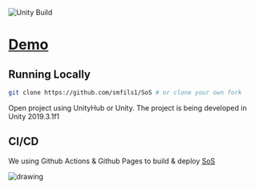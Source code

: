 ![Unity Build](https://github.com/smfils1/SoS/workflows/Unity%20Build/badge.svg)
# [Demo](https://smfils1.github.io/SoS/)

## Running Locally

```bash
git clone https://github.com/smfils1/SoS # or clone your own fork
```
Open project using UnityHub or Unity. The project is being developed in Unity 2019.3.1f1

## CI/CD

We using Github Actions & Github Pages to build & deploy [SoS](https://smfils1.github.io/SoS-web/)

![drawing](https://i.imgur.com/6BNS8mS.png)

